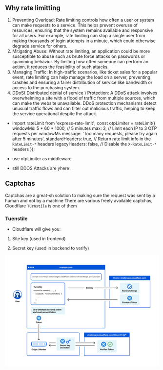 ## Why rate limitting
 
1. Preventing Overload: Rate limiting controls how often a user or system can make requests to a service. This helps prevent overuse of resources, ensuring that the system remains available and responsive for all users. For example, rate limiting can stop a single user from making thousands of login attempts in a minute, which could otherwise degrade service for others.
2. Mitigating Abuse: Without rate limiting, an application could be more susceptible to abuse such as brute force attacks on passwords or spamming behavior. By limiting how often someone can perform an action, it reduces the feasibility of such attacks.
3. Managing Traffic: In high-traffic scenarios, like ticket sales for a popular event, rate limiting can help manage the load on a server, preventing crashes and ensuring a fairer distribution of service like bandwidth or access to the purchasing system.
4. DDoS( Distributed denial of service ) Protection: A DDoS attack involves overwhelming a site with a flood of traffic from multiple sources, which can make the website unavailable. DDoS protection mechanisms detect unusual traffic flows and can filter out malicious traffic, helping to keep the service operational despite the attack.



- import rateLimit from 'express-rate-limit';
const otpLimiter = rateLimit({
    windowMs: 5 * 60 * 1000, // 5 minutes
    max: 3, // Limit each IP to 3 OTP requests per windowMs
    message: 'Too many requests, please try again after 5 minutes',
    standardHeaders: true, // Return rate limit info in the `RateLimit-*` headers
    legacyHeaders: false, // Disable the `X-RateLimit-*` headers
});
- use otpLimiter as middleware 

- still DDOS Attacks are yhere .

## Captchas
Captchas are a great-sh solution to making sure the request was sent by a human and not by a machine
There are various freely available captchas, Cloudflare `Turnstile` is one of them

### Tuenstile 
- Cloudflare will give you:

1. Site key (used in frontend)

2. Secret key (used in backend to verify)


![alt text](image.png)
